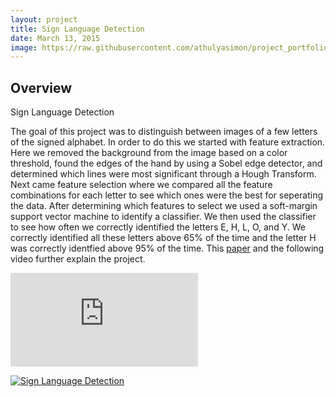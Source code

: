 ```yaml
---
layout: project
title: Sign Language Detection
date: March 13, 2015
image: https://raw.githubusercontent.com/athulyasimon/project_portfolio/gh-pages/public/images/sign_language.jpg
---
```


## Overview
Sign Language Detection

The goal of this project was to distinguish between images of a few letters of the signed alphabet. In order to do this we started with feature extraction. Here we removed the background from the image based on a color threshold, found the edges of the hand by using a Sobel edge detector, and determined which lines were most significant through a Hough Transform. Next came feature selection where we compared all the feature combinations for each letter to see which ones were the best for seperating the data. After determining which features to select we used a soft-margin support vector machine to identify a classifier. We then used the classifier to see how often we correctly identified the letters E, H, L, O, and Y. We correctly identified all these letters above 65% of the time and the letter H was correctly identfied above 95% of the time. This [paper](https://raw.githubusercontent.com/athulyasimon/project_portfolio/gh-pages/public/papers/SignLanguageRecognition.pdf) and the following video further explain the project. 

<iframe src="https://www.youtube.com/watch?v=a2peO_Kktho" frameborder="0" webkitallowfullscreen mozallowfullscreen allowfullscreen></iframe>

[![Sign Language Detection](http://img.youtube.com/vi/a2peO_Kktho/1.jpg)](http://www.youtube.com/watch?v=a2peO_Kktho "ASL Report")


